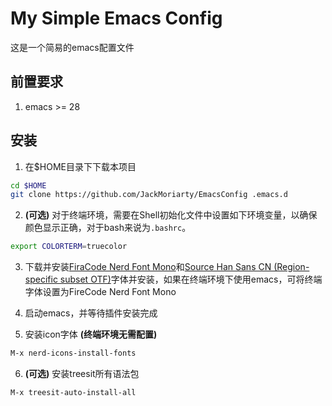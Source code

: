 # My Simple Emacs Config
这是一个简易的emacs配置文件

## 前置要求
1. emacs >= 28

## 安装
1. 在$HOME目录下下载本项目
```bash
cd $HOME
git clone https://github.com/JackMoriarty/EmacsConfig .emacs.d
```
2. **(可选)** 对于终端环境，需要在Shell初始化文件中设置如下环境变量，以确保颜色显示正确，对于bash来说为`.bashrc`。
```bash
export COLORTERM=truecolor
```

3. 下载并安装[FiraCode Nerd Font Mono](https://github.com/ryanoasis/nerd-fonts/releases)和[Source Han Sans CN (Region-specific subset OTF)](https://github.com/adobe-fonts/source-han-sans/tree/release)字体并安装，如果在终端环境下使用emacs，可将终端字体设置为FireCode Nerd Font Mono

4. 启动emacs，并等待插件安装完成

5. 安装icon字体 **(终端环境无需配置)**

```bash
M-x nerd-icons-install-fonts
```

6. **(可选)** 安装treesit所有语法包
```bash
M-x treesit-auto-install-all
```
